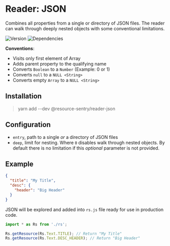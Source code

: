 # Reader: JSON

Combines all properties from a single or directory of JSON files.
The reader can walk through deeply nested objects with some conventional limitations.

![Version](https://img.shields.io/npm/v/@resource-sentry/reader-json.svg)
![Dependencies](https://david-dm.org/resource-sentry/reader-json.svg)

**Conventions**:

- Visits only first element of Array
- Adds parent property to the qualifying name
- Converts `Boolean` to a `Number` (Example: 0 or 1)
- Converts `null` to a `NULL <String>`
- Converts empty `Array` to a `NULL <String>`

## Installation

> yarn add --dev @resource-sentry/reader-json

## Configuration

- `entry`, path to a single _or_ a directory of JSON files
- `deep`, limit for nesting. Where `0` disables walk through nested objects. By default there is no limitation if this _optional_ parameter is not provided.

## Example

```json
{
  "title": "My Title",
  "desc": {
    "header": "Big Header"
  }
}
```

JSON will be explored and added into `rs.js` file ready for use in production code.

```js
import * as Rs from './rs';

Rs.getResource(Rs.Text.TITLE); // Return "My Title"
Rs.getResource(Rs.Text.DESC_HEADER); // Return "Big Header"
```
